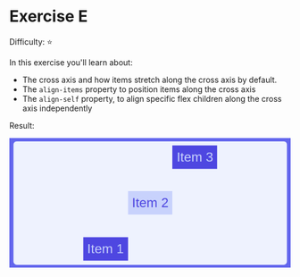 # Exercise E

Difficulty: ⭐

In this exercise you'll learn about:

- The cross axis and how items stretch along the cross axis by default.
- The `align-items` property to position items along the cross axis
- The `align-self` property, to align specific flex children along the cross axis independently

Result:

![image](../../assets/e.png)